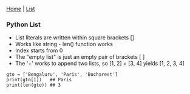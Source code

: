 [Home](/python-training)  |  [List](/python-training/list)

### Python List

- List literals are written within square brackets []
- Works like string - len() function works
- Index starts from 0
- The "empty list" is just an empty pair of brackets [ ]
- The '+' works to append two lists, so [1, 2] + [3, 4] yields [1, 2, 3, 4] 

```
gto = ['Bengaluru', 'Paris', 'Bucharest']
print(gto[1])   ## Paris
print(len(gto)) ## 3
```
